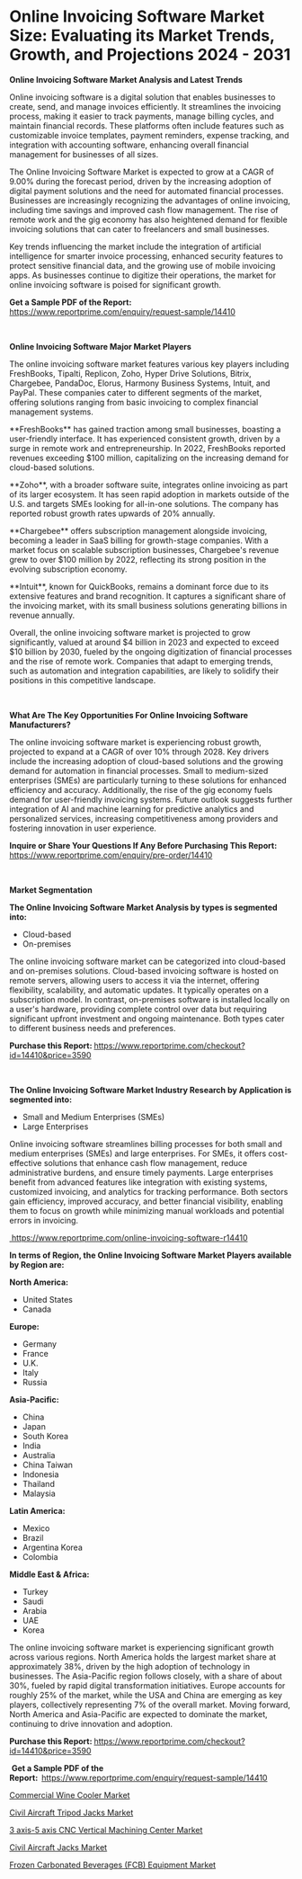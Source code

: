 <p><h1>Online Invoicing Software Market Size: Evaluating its Market Trends, Growth, and Projections 2024 - 2031</h1></p><p><strong>Online Invoicing Software Market Analysis and Latest Trends</strong></p>
<p><p>Online invoicing software is a digital solution that enables businesses to create, send, and manage invoices efficiently. It streamlines the invoicing process, making it easier to track payments, manage billing cycles, and maintain financial records. These platforms often include features such as customizable invoice templates, payment reminders, expense tracking, and integration with accounting software, enhancing overall financial management for businesses of all sizes.</p><p>The Online Invoicing Software Market is expected to grow at a CAGR of 9.00% during the forecast period, driven by the increasing adoption of digital payment solutions and the need for automated financial processes. Businesses are increasingly recognizing the advantages of online invoicing, including time savings and improved cash flow management. The rise of remote work and the gig economy has also heightened demand for flexible invoicing solutions that can cater to freelancers and small businesses. </p><p>Key trends influencing the market include the integration of artificial intelligence for smarter invoice processing, enhanced security features to protect sensitive financial data, and the growing use of mobile invoicing apps. As businesses continue to digitize their operations, the market for online invoicing software is poised for significant growth.</p></p>
<p><strong>Get a Sample PDF of the Report:&nbsp;</strong> <a href="https://www.reportprime.com/enquiry/request-sample/14410">https://www.reportprime.com/enquiry/request-sample/14410</a></p>
<p>&nbsp;</p>
<p><strong>Online Invoicing Software Major Market Players</strong></p>
<p><p>The online invoicing software market features various key players including FreshBooks, Tipalti, Replicon, Zoho, Hyper Drive Solutions, Bitrix, Chargebee, PandaDoc, Elorus, Harmony Business Systems, Intuit, and PayPal. These companies cater to different segments of the market, offering solutions ranging from basic invoicing to complex financial management systems.</p><p>**FreshBooks** has gained traction among small businesses, boasting a user-friendly interface. It has experienced consistent growth, driven by a surge in remote work and entrepreneurship. In 2022, FreshBooks reported revenues exceeding $100 million, capitalizing on the increasing demand for cloud-based solutions.</p><p>**Zoho**, with a broader software suite, integrates online invoicing as part of its larger ecosystem. It has seen rapid adoption in markets outside of the U.S. and targets SMEs looking for all-in-one solutions. The company has reported robust growth rates upwards of 20% annually.</p><p>**Chargebee** offers subscription management alongside invoicing, becoming a leader in SaaS billing for growth-stage companies. With a market focus on scalable subscription businesses, Chargebee's revenue grew to over $100 million by 2022, reflecting its strong position in the evolving subscription economy.</p><p>**Intuit**, known for QuickBooks, remains a dominant force due to its extensive features and brand recognition. It captures a significant share of the invoicing market, with its small business solutions generating billions in revenue annually.</p><p>Overall, the online invoicing software market is projected to grow significantly, valued at around $4 billion in 2023 and expected to exceed $10 billion by 2030, fueled by the ongoing digitization of financial processes and the rise of remote work. Companies that adapt to emerging trends, such as automation and integration capabilities, are likely to solidify their positions in this competitive landscape.</p></p>
<p>&nbsp;</p>
<p><strong>What Are The Key Opportunities For Online Invoicing Software Manufacturers?</strong></p>
<p><p>The online invoicing software market is experiencing robust growth, projected to expand at a CAGR of over 10% through 2028. Key drivers include the increasing adoption of cloud-based solutions and the growing demand for automation in financial processes. Small to medium-sized enterprises (SMEs) are particularly turning to these solutions for enhanced efficiency and accuracy. Additionally, the rise of the gig economy fuels demand for user-friendly invoicing systems. Future outlook suggests further integration of AI and machine learning for predictive analytics and personalized services, increasing competitiveness among providers and fostering innovation in user experience.</p></p>
<p><strong>Inquire or Share Your Questions If Any Before Purchasing This Report:</strong> <a href="https://www.reportprime.com/enquiry/pre-order/14410">https://www.reportprime.com/enquiry/pre-order/14410</a></p>
<p>&nbsp;</p>
<p><strong>Market Segmentation</strong></p>
<p><strong>The Online Invoicing Software Market Analysis by types is segmented into:</strong></p>
<p><ul><li>Cloud-based</li><li>On-premises</li></ul></p>
<p><p>The online invoicing software market can be categorized into cloud-based and on-premises solutions. Cloud-based invoicing software is hosted on remote servers, allowing users to access it via the internet, offering flexibility, scalability, and automatic updates. It typically operates on a subscription model. In contrast, on-premises software is installed locally on a user's hardware, providing complete control over data but requiring significant upfront investment and ongoing maintenance. Both types cater to different business needs and preferences.</p></p>
<p><strong>Purchase this Report:&nbsp;</strong><a href="https://www.reportprime.com/checkout?id=14410&price=3590">https://www.reportprime.com/checkout?id=14410&price=3590</a></p>
<p>&nbsp;</p>
<p><strong>The Online Invoicing Software Market Industry Research by Application is segmented into:</strong></p>
<p><ul><li>Small and Medium Enterprises (SMEs)</li><li>Large Enterprises</li></ul></p>
<p><p>Online invoicing software streamlines billing processes for both small and medium enterprises (SMEs) and large enterprises. For SMEs, it offers cost-effective solutions that enhance cash flow management, reduce administrative burdens, and ensure timely payments. Large enterprises benefit from advanced features like integration with existing systems, customized invoicing, and analytics for tracking performance. Both sectors gain efficiency, improved accuracy, and better financial visibility, enabling them to focus on growth while minimizing manual workloads and potential errors in invoicing.</p></p>
<p><a href="https://www.reportprime.com/online-invoicing-software-r14410">&nbsp;https://www.reportprime.com/online-invoicing-software-r14410</a></p>
<p><strong>In terms of Region, the Online Invoicing Software Market Players available by Region are:</strong></p>
<p>
    <p> <strong> North America: </strong>
        <ul>
            <li>United States</li>
            <li>Canada</li>
        </ul>
        </p> 
    <p> <strong> Europe: </strong>
        <ul>
            <li>Germany</li>
            <li>France</li>
            <li>U.K.</li>
            <li>Italy</li>
            <li>Russia</li>
        </ul>
        </p> 
    <p> <strong> Asia-Pacific: </strong>
        <ul>
            <li>China</li>
            <li>Japan</li>
            <li>South Korea</li>
            <li>India</li>
            <li>Australia</li>
            <li>China Taiwan</li>
            <li>Indonesia</li>
            <li>Thailand</li>
            <li>Malaysia</li>
        </ul>
        </p> 
    <p> <strong> Latin America: </strong>
        <ul>
            <li>Mexico</li>
            <li>Brazil</li>
            <li>Argentina Korea</li>
            <li>Colombia</li>
        </ul>
        </p> 
    <p> <strong> Middle East & Africa: </strong>
        <ul>
            <li>Turkey</li>
            <li>Saudi</li>
            <li>Arabia</li>
            <li>UAE</li>
            <li>Korea</li>
        </ul>
    </p>
    </p>
<p><p>The online invoicing software market is experiencing significant growth across various regions. North America holds the largest market share at approximately 38%, driven by the high adoption of technology in businesses. The Asia-Pacific region follows closely, with a share of about 30%, fueled by rapid digital transformation initiatives. Europe accounts for roughly 25% of the market, while the USA and China are emerging as key players, collectively representing 7% of the overall market. Moving forward, North America and Asia-Pacific are expected to dominate the market, continuing to drive innovation and adoption.</p></p>
<p><strong>Purchase this Report: </strong><a href="https://www.reportprime.com/checkout?id=14410&price=3590">https://www.reportprime.com/checkout?id=14410&price=3590</a></p>
<p>&nbsp;<strong>Get a Sample PDF of the Report:&nbsp;&nbsp;</strong><a href="https://www.reportprime.com/enquiry/request-sample/14410">https://www.reportprime.com/enquiry/request-sample/14410</a></p>
<p><strong></strong></p>
<p><p><a href="https://www.linkedin.com/pulse/emerging-opportunities-challenges-global-commercial-wine-8nupc?trackingId=pCdSJzBbQoSoJeB8r0DL5A%3D%3D">Commercial Wine Cooler Market</a></p><p><a href="https://issuu.com/reportprime-2/docs/civil-aircraft-tripod-jacks-market-_e3774753674c8a">Civil Aircraft Tripod Jacks Market</a></p><p><a href="https://medium.com/@kaitlynkristyfj136/the-3-axis-5-axis-cnc-vertical-machining-center-market-industry-provides-a-comprehensive-and-f14da2129b15">3 axis-5 axis CNC Vertical Machining Center Market</a></p><p><a href="https://issuu.com/reportprime-2/docs/civil-aircraft-jacks-market-size-20_def4722e732636">Civil Aircraft Jacks Market</a></p><p><a href="https://medium.com/@kaitlynkristyfj136/the-comprehensive-frozen-carbonated-beverages-fcb-equipment-market-research-report-is-essential-b3d46f8cf430">Frozen Carbonated Beverages (FCB) Equipment Market</a></p></p>